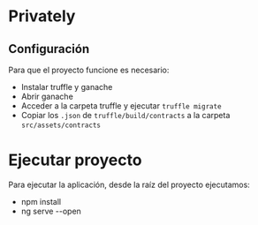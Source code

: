 # Privately

## Configuración

Para que el proyecto funcione es necesario:

- Instalar truffle y ganache
- Abrir ganache
- Acceder a la carpeta truffle y ejecutar `truffle migrate`
- Copiar los `.json` de `truffle/build/contracts` a la carpeta `src/assets/contracts`

# Ejecutar proyecto

Para ejecutar la aplicación, desde la raíz del proyecto ejecutamos:

- npm install
- ng serve --open
